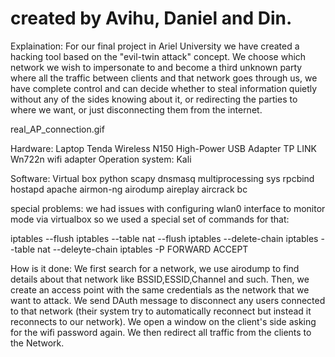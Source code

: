 # created by Avihu, Daniel and Din.

Explaination:
For our final project in Ariel University we have created a hacking tool based on the "evil-twin attack" concept.
We choose which network we wish to impersonate to and become a third unknown party where all the traffic between clients and that network goes through us, we have complete control and can decide whether to steal information quietly without any of the sides knowing about it, or redirecting the parties to where we want, or just disconnecting them from the internet.

real_AP_connection.gif

Hardware:
Laptop
Tenda Wireless N150 High-Power USB Adapter 
TP LINK Wn722n wifi adapter
Operation system:
Kali

Software:
Virtual box
python
scapy
dnsmasq
multiprocessing
sys
rpcbind
hostapd
apache
airmon-ng
airodump
aireplay
aircrack
bc


special problems:
we had issues with configuring wlan0 interface to monitor mode via virtualbox so we used a special set of commands for that:

iptables --flush
iptables --table nat --flush
iptables --delete-chain
iptables --table nat --deleyte-chain
iptables -P FORWARD ACCEPT

How is it done:
We first search for a network, we use airodump to find details about that network like BSSID,ESSID,Channel and such.
Then, we create an access point with the same credentials as the network that we want to attack.
We send DAuth message to disconnect any users connected to that network (their system try to automatically reconnect but instead it reconnects to our network).
We open a window on the client's side asking for the wifi password again.
We then redirect all traffic from the clients to the Network.





